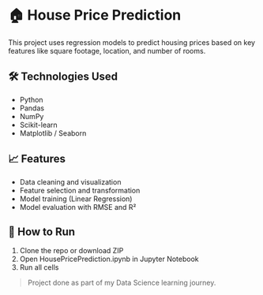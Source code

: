 
# 🏠 House Price Prediction

This project uses regression models to predict housing prices based on key features like square footage, location, and number of rooms.

## 🛠 Technologies Used
- Python
- Pandas
- NumPy
- Scikit-learn
- Matplotlib / Seaborn

## 📈 Features
- Data cleaning and visualization
- Feature selection and transformation
- Model training (Linear Regression)
- Model evaluation with RMSE and R²

## 📂 How to Run
1. Clone the repo or download ZIP
2. Open HousePricePrediction.ipynb in Jupyter Notebook
3. Run all cells


> Project done as part of my Data Science learning journey.
